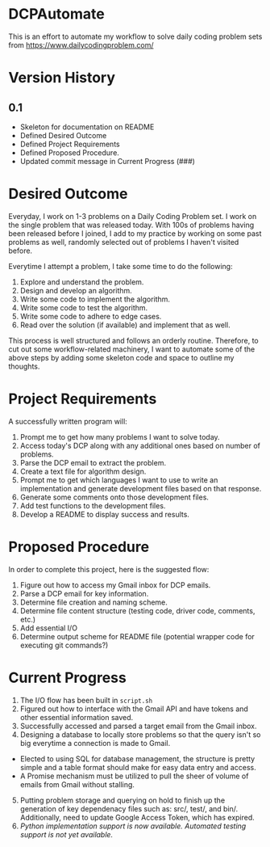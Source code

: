 # DCPAutomate
This is an effort to automate my workflow to solve daily coding problem sets from https://www.dailycodingproblem.com/

# Version History

## 0.1
- Skeleton for documentation on README
- Defined Desired Outcome
- Defined Project Requirements
- Defined Proposed Procedure.
- Updated commit message in Current Progress (###)

# Desired Outcome
Everyday, I work on 1-3 problems on a Daily Coding Problem set. I work on the single problem
that was released today. With 100s of problems having been released before I joined, I add to my practice
by working on some past problems as well, randomly selected out of problems I haven't visited before. 

Everytime I attempt a problem, I take some time to do the following:
1. Explore and understand the problem.
2. Design and develop an algorithm.
3. Write some code to implement the algorithm.
4. Write some code to test the algorithm.
5. Write some code to adhere to edge cases.
6. Read over the solution (if available) and implement that as well.

This process is well structured and follows an orderly routine. Therefore, to cut out some workflow-related
machinery, I want to automate some of the above steps by adding some skeleton code and space to outline my thoughts.

# Project Requirements
A successfully written program will:
1. Prompt me to get how many problems I want to solve today.
2. Access today's DCP along with any additional ones based on number of problems.
3. Parse the DCP email to extract the problem.
4. Create a text file for algorithm design.
5. Prompt me to get which languages I want to use to write an implementation and generate development files based on that response.
6. Generate some comments onto those development files.
7. Add test functions to the development files.
8. Develop a README to display success and results.

# Proposed Procedure
In order to complete this project, here is the suggested flow:
1. Figure out how to access my Gmail inbox for DCP emails.
2. Parse a DCP email for key information.
3. Determine file creation and naming scheme.
4. Determine file content structure (testing code, driver code, comments, etc.)
5. Add essential I/O
6. Determine output scheme for README file (potential wrapper code for executing git commands?)

# Current Progress
1. The I/O flow has been built in `script.sh`
2. Figured out how to interface with the Gmail API and have tokens and other essential information saved.
3. Successfully accessed and parsed a target email from the Gmail inbox.
4. Designing a database to locally store problems so that the query isn't so big everytime a connection is made to Gmail.
- Elected to using SQL for database management, the structure is pretty simple and a table format should make for easy data entry and access.
- A Promise mechanism must be utilized to pull the sheer of volume of emails from Gmail without stalling.
5. Putting problem storage and querying on hold to finish up the generation of key dependenacy files such as: src/, test/, and bin/. Additionally, need to update Google Access Token, which has expired.
6. *Python implementation support is now available. Automated testing support is not yet available.* 